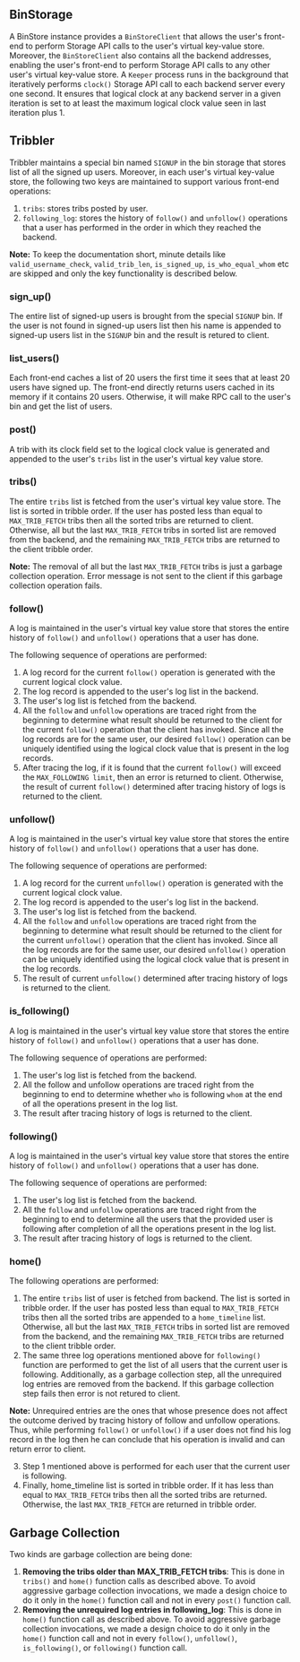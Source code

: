 ## BinStorage
A BinStore instance provides a `BinStoreClient` that allows the user's front-end to perform Storage API calls to the user's virtual key-value store. Moreover, the `BinStoreClient` also contains all the backend addresses, enabling the user's front-end to perform Storage API calls to any other user's virtual key-value store. A `Keeper` process runs in the background that iteratively performs `clock()` Storage API call to each backend server every one second. It ensures that logical clock at any backend server in a given iteration is set to at least the maximum logical clock value seen in last iteration plus 1.

## Tribbler
Tribbler maintains a special bin named `SIGNUP` in the bin storage that stores list of all the signed up users. Moreover, in each user's virtual key-value store, the following two keys are maintained to support various front-end operations:
1. `tribs`: stores tribs posted by user.
2. `following_log`: stores the history of `follow()` and `unfollow()` operations that a user has performed in the order in which they reached the backend.

**Note:** To keep the documentation short, minute details like `valid_username_check`, `valid_trib_len`, `is_signed_up`, `is_who_equal_whom` etc are skipped and only the key functionality is described below.

### sign_up()
The entire list of signed-up users is brought from the special `SIGNUP` bin. If the user is not found in signed-up users list then his name is appended to signed-up users list in the `SIGNUP` bin and the result is retured to client.

### list_users()
Each front-end caches a list of 20 users the first time it sees that at least 20 users have signed up. The front-end directly returns users cached in its memory if it contains 20 users. Otherwise, it will make RPC call to the user's bin and get the list of users.

### post()
A trib with its clock field set to the logical clock value is generated and appended to the user's `tribs` list in the user's virtual key value store.

### tribs()
The entire `tribs` list is fetched from the user's virtual key value store. The list is sorted in tribble order. If the user has posted less than equal to `MAX_TRIB_FETCH` tribs then all the sorted tribs are returned to client. Otherwise, all but the last `MAX_TRIB_FETCH` tribs in sorted list are removed from the backend, and the remaining `MAX_TRIB_FETCH` tribs are returned to the client tribble order.

**Note:** The removal of all but the last `MAX_TRIB_FETCH` tribs is just a garbage collection operation. Error message is not sent to the client if this garbage collection operation fails.

### follow()
A log is maintained in the user's virtual key value store that stores the entire history of `follow()` and `unfollow()` operations that a user has done.

The following sequence of operations are performed:

1. A log record for the current `follow()` operation is generated with the current logical clock value.
2. The log record is appended to the user's log list in the backend.
3. The user's log list is fetched from the backend.
4. All the `follow` and `unfollow` operations are traced right from the beginning to determine what result should be returned to the client for the current `follow()` operation that the client has invoked. Since all the log records are for the same user, our desired `follow()` operation can be uniquely identified using the logical clock value that is present in the log records.
5. After tracing the log, if it is found that the current `follow()` will exceed the `MAX_FOLLOWING limit`, then an error is returned to client. Otherwise, the result of current `follow()` determined after tracing history of logs is returned to the client.

### unfollow()
A log is maintained in the user's virtual key value store that stores the entire history of `follow()` and `unfollow()` operations that a user has done.

The following sequence of operations are performed:

1. A log record for the current `unfollow()` operation is generated with the current logical clock value.
2. The log record is appended to the user's log list in the backend.
3. The user's log list is fetched from the backend.
4. All the `follow` and `unfollow` operations are traced right from the beginning to determine what result should be returned to the client for the current `unfollow()` operation that the client has invoked. Since all the log records are for the same user, our desired `unfollow()` operation can be uniquely identified using the logical clock value that is present in the log records.
5. The result of current `unfollow()` determined after tracing history of logs is returned to the client.

### is_following()
A log is maintained in the user's virtual key value store that stores the entire history of `follow()` and `unfollow()` operations that a user has done.

The following sequence of operations are performed:

1. The user's log list is fetched from the backend.
2. All the follow and unfollow operations are traced right from the beginning to end to determine whether `who` is following `whom` at the end of all the operations present in the log list.
3. The result after tracing history of logs is returned to the client.

### following()
A log is maintained in the user's virtual key value store that stores the entire history of `follow()` and `unfollow()` operations that a user has done.

The following sequence of operations are performed:
1. The user's log list is fetched from the backend.
2. All the `follow` and `unfollow` operations are traced right from the beginning to end to determine all the users that the provided user is following after completion of all the operations present in the log list.
3. The result after tracing history of logs is returned to the client.

### home()
The following operations are performed:
1. The entire `tribs` list of user is fetched from backend. The list is sorted in tribble order. If the user has posted less than equal to `MAX_TRIB_FETCH` tribs then all the sorted tribs are appended to a `home_timeline` list. Otherwise, all but the last `MAX_TRIB_FETCH` tribs in sorted list are removed from the backend, and the remaining `MAX_TRIB_FETCH` tribs are returned to the client tribble order.
2. The same three log operations mentioned above for `following()` function are performed to get the list of all users that the current user is following. Additionally, as a garbage collection step, all the unrequired log entries are removed from the backend. If this garbage collection step fails then error is not retured to client.

**Note:** Unrequired entries are the ones that whose presence does not affect the outcome derived by tracing history of follow and unfollow operations. Thus, while performing `follow()` or `unfollow()` if a user does not find his log record in the log then he can conclude that his operation is invalid and can return error to client. 

3. Step 1 mentioned above is performed for each user that the current user is following.
4. Finally, home_timeline list is sorted in tribble order. If it has less than equal to `MAX_TRIB_FETCH` tribs then all the sorted tribs are returned. Otherwise, the last `MAX_TRIB_FETCH` are returned in tribble order.

## Garbage Collection
Two kinds are garbage collection are being done:
1. **Removing the tribs older than MAX_TRIB_FETCH tribs**: This is done in `tribs()` and `home()` function calls as described above. To avoid aggressive garbage collection invocations, we made a design choice to do it only in the `home()` function call and not in every `post()` function call.
2. **Removing the unrequired log entries in following_log**: This is done in `home()` function call as described above. To avoid aggressive garbage collection invocations, we made a design choice to do it only in the `home()` function call and not in every `follow()`, `unfollow()`, `is_following()`, or `following()` function call.
